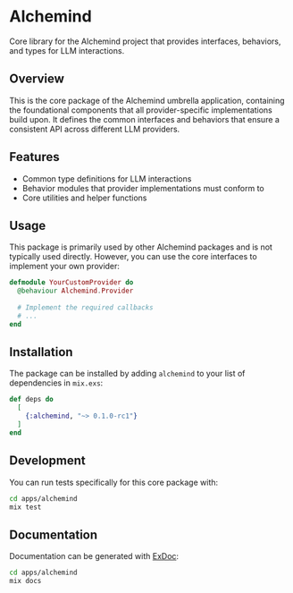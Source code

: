 # Alchemind

Core library for the Alchemind project that provides interfaces, behaviors, and types for LLM interactions.

## Overview

This is the core package of the Alchemind umbrella application, containing the foundational components that all provider-specific implementations build upon. It defines the common interfaces and behaviors that ensure a consistent API across different LLM providers.

## Features

- Common type definitions for LLM interactions
- Behavior modules that provider implementations must conform to
- Core utilities and helper functions

## Usage

This package is primarily used by other Alchemind packages and is not typically used directly. However, you can use the core interfaces to implement your own provider:

```elixir
defmodule YourCustomProvider do
  @behaviour Alchemind.Provider
  
  # Implement the required callbacks
  # ...
end
```

## Installation

The package can be installed by adding `alchemind` to your list of dependencies in `mix.exs`:

```elixir
def deps do
  [
    {:alchemind, "~> 0.1.0-rc1"}
  ]
end
```

## Development

You can run tests specifically for this core package with:

```bash
cd apps/alchemind
mix test
```

## Documentation

Documentation can be generated with [ExDoc](https://github.com/elixir-lang/ex_doc):

```bash
cd apps/alchemind
mix docs
```